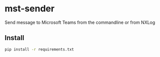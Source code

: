 # mst-sender
Send message to Microsoft Teams from the commandline or from NXLog


## Install 
```bash
pip install -r requirements.txt
```


